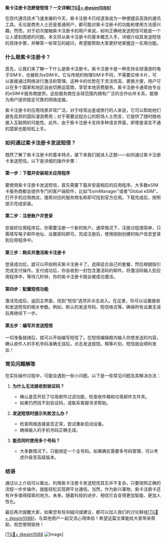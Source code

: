 **紫卡注册卡怎麽發短信？一文详解[[TG💪+ @esim1088](https://t.me/s/esim1088)]**

在现代通讯技术飞速发展的今天，紫卡注册卡已经逐渐成为一种便捷且高效的通讯工具。无论是商务人士还是普通用户，都可能对紫卡注册卡的功能和使用方法感兴趣。然而，对于初次接触紫卡注册卡的用户来说，如何正确地发送短信可能是一个让人感到困惑的问题。本文将从紫卡注册卡的基本概念入手，详细介绍其发送短信的具体步骤，并解答一些常见的疑问，希望能帮助大家更好地掌握这一实用功能。

### 什么是紫卡注册卡？

首先，让我们来了解一下什么是紫卡注册卡。紫卡注册卡是一种支持全球漫游的电子SIM卡，也被称为eSIM卡。它与传统的物理SIM卡不同，不需要实体卡片，可以直接通过网络进行激活和管理。这种卡的优势在于灵活性高、更换方便，用户可以在多个国家和地区自由切换运营商，享受本地资费服务。紫卡注册卡通常由专业的eSIM卡服务商提供，这些服务商在全球范围内拥有广泛的合作伙伴关系，能够为用户提供稳定可靠的网络连接。

紫卡注册卡的应用场景非常广泛。对于经常出差或旅行的人来说，它可以帮助他们避免高昂的国际漫游费用；对于需要远程办公的职场人士而言，它提供了随时随地接入互联网的可能性。此外，由于紫卡注册卡支持多种语言界面，即使是语言不通的国家也能轻松上手。

### 如何通过紫卡注册卡发送短信？

既然了解了紫卡注册卡的基本特点，接下来我们就进入正题——如何通过紫卡注册卡发送短信。以下是详细的操作步骤：

#### 第一步：下载并安装相关应用程序

要使用紫卡注册卡发送短信，首先需要下载并安装相应的应用程序。大多数eSIM卡服务商都会提供专门的客户端软件，比如“EsimManager”或者“Global eSIM”。打开手机应用商店，搜索对应的服务商名称即可找到官方应用。下载完成后，按照提示完成安装。

#### 第二步：注册账户并登录

安装好应用程序后，你需要注册一个新的账户。通常情况下，注册过程很简单，只需填写电子邮件地址、设置密码即可。完成注册后，使用刚刚创建的账户信息登录到应用程序中。

#### 第三步：购买并激活紫卡注册卡

登录成功后，就可以开始购买紫卡注册卡了。选择适合自己的套餐，然后根据指引完成支付操作。支付成功后，你会收到一封包含激活码的邮件。将激活码输入到应用程序中，等待几秒钟，你的紫卡注册卡就会被成功激活。

#### 第四步：配置短信功能

激活完成后，返回主界面，找到“短信”选项并点击进入。在这里，你可以设置接收和发送短信的相关参数。例如，默认的发送号码、短信格式等。确保所有设置无误后再继续下一步。

#### 第五步：编写并发送短信

一切准备就绪后，就可以开始编写短信了。在短信编辑框内输入你想发送的内容，确认收件人的手机号码准确无误后，点击发送按钮。稍等片刻，短信就会顺利发出！

### 常见问题解答

在实际操作过程中，可能会遇到一些小问题。以下是一些常见问题及其解决办法：

1. **为什么无法接收到验证码？**
   - 确认是否开启了垃圾邮件过滤功能，检查收件箱和垃圾邮件文件夹。
   - 如果仍然找不到验证码，请联系客服寻求帮助。

2. **发送短信时提示失败怎么办？**
   - 检查网络连接是否正常，尝试重新启动设备。
   - 确保输入的手机号码正确无误。

3. **能否同时使用多个号码？**
   - 大多数情况下，只能绑定一个主号码。如果确实需要多号码管理，可以考虑升级至高级版本。

### 结语

通过以上介绍可以看出，利用紫卡注册卡发送短信其实并不复杂。只要按照正确的流程一步步操作，就能轻松实现跨平台通信。当然，作为新兴事物，紫卡注册卡还有许多值得探索的地方。未来，随着科技的进步，相信它会变得更加智能、更加人性化。

最后再次提醒大家，如果您有任何疑问或建议，都可以加入我们的讨论群组[[TG💪+ @esim1088](https://t.me/s/esim1088)]，与其他用户一起交流心得体验！希望这篇文章能给大家带来帮助，祝您使用愉快！

[[TG💪+ @esim1088](https://t.me/s/esim1088) ![Image](https://i.postimg.cc/4NQfJmqS/Snipaste-2025-05-13-00-14-12.png)]